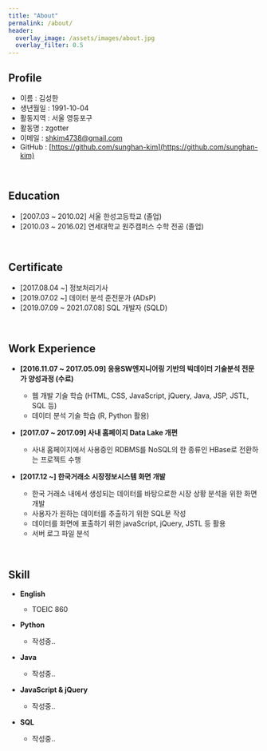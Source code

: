 ```yaml
---
title: "About"
permalink: /about/
header:
  overlay_image: /assets/images/about.jpg
  overlay_filter: 0.5
---
```


## Profile

- 이름 : 김성한
- 생년월일 : 1991-10-04
- 활동지역 : 서울 영등포구
- 활동명 : zgotter
- 이메일 : <a href="mailto:shkim4738@gmail.com">shkim4738@gmail.com</a>
- GitHub : [https://github.com/sunghan-kim](https://github.com/sunghan-kim)

<br>

## Education

- [2007.03 ~ 2010.02] 서울 한성고등학교 (졸업)
- [2010.03 ~ 2016.02] 연세대학교 원주캠퍼스 수학 전공 (졸업)

<br>

## Certificate

- [2017.08.04 ~] 정보처리기사
- [2019.07.02 ~] 데이터 분석 준전문가 (ADsP)
- [2019.07.09 ~ 2021.07.08] SQL 개발자 (SQLD)

<br>

## Work Experience

- **[2016.11.07 ~ 2017.05.09] 응용SW엔지니어링 기반의 빅데이터 기술분석 전문가 양성과정 (수료)**
  - 웹 개발 기술 학습 (HTML, CSS, JavaScript, jQuery, Java, JSP, JSTL, SQL 등)
  - 데이터 분석 기술 학습 (R, Python 활용)  


- **[2017.07 ~ 2017.09] 사내 홈페이지 Data Lake 개편**
  - 사내 홈페이지에서 사용중인 RDBMS를 NoSQL의 한 종류인 HBase로 전환하는 프로젝트 수행  


- **[2017.12 ~] 한국거래소 시장정보시스템 화면 개발**
  - 한국 거래소 내에서 생성되는 데이터를 바탕으로한 시장 상황 분석을 위한 화면 개발
  - 사용자가 원하는 데이터를 추출하기 위한 SQL문 작성
  - 데이터를 화면에 표출하기 위한 javaScript, jQuery, JSTL 등 활용
  - 서버 로그 파일 분석

<br>

## Skill

- **English**
  - TOEIC 860

- **Python**
  - 작성중..

- **Java**
  - 작성중..

- **JavaScript & jQuery**
  - 작성중..

- **SQL**
  - 작성중..
